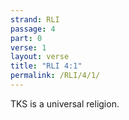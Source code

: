 ```yaml
---
strand: RLI
passage: 4
part: 0
verse: 1
layout: verse
title: "RLI 4:1"
permalink: /RLI/4/1/
---
```

TKS is a universal religion.

